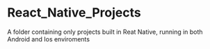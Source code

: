 # React_Native_Projects
A folder containing only projects built in Reat Native, running in both Android and Ios enviroments
